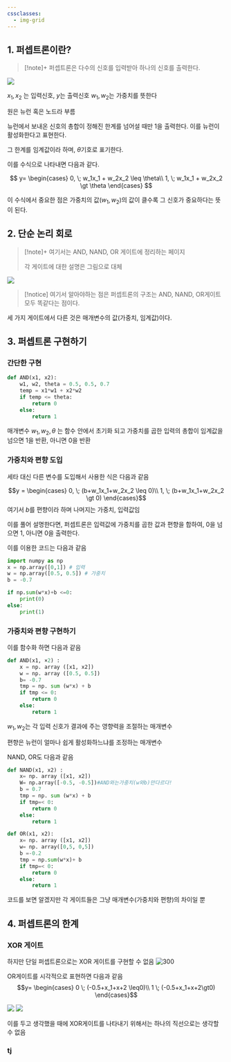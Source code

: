 ```yaml
---
cssclasses:
  - img-grid
---
```


## 1. 퍼셉트론이란?
>[!note]+
>퍼셉트론은 다수의 신호를 입력받아 하나의 신호를 출력한다.
>
>
>


![](https://i.imgur.com/AH1iLbB.png)

$x_1, x_2$ 는 입력신호, $y$는 출력신호 $w_1, w_2$는 가중치를 뜻한다

원은 뉴런 혹은 노드라 부름

뉴런에서 보내온 신호의 총합이 정해진 한계를 넘어설 때만 1을 출력한다. 이를 뉴런이 활성화한다고 표현한다.

그 한계를 임계값이라 하며, $\theta$기호로 표기한다.

이를 수식으로 나타내면 다음과 같다.

$$
y=
\begin{cases}
0, \; w_1x_1 + w_2x_2 \leq \theta\\
1, \; w_1x_1 + w_2x_2 \gt \theta
\end{cases}
$$

이 수식에서 중요한 점은 가중치의 값($w_1, w_2$)의 값이 클수록 그 신호가 중요하다는 뜻이 된다.

## 2. 단순 논리 회로
> [!note]+ 
> 여기서는 AND, NAND, OR 게이트에 정리하는 페이지
> 
> 각 게이트에 대한 설명은 그림으로 대체


![](https://i.imgur.com/PdetrBv.png)

> [!notice] 
> 여기서 알아야하는 점은 퍼셉트론의 구조는 AND, NAND, OR게이트 모두 똑같다는 점이다.


세 가지 게이트에서 다른 것은 매개변수의 값(가중치, 임계값)이다. 

## 3. 퍼셉트론 구현하기

### 간단한 구현
```python
def AND(x1, x2):
	w1, w2, theta = 0.5, 0.5, 0.7
	temp = x1*w1 + x2*w2
	if temp <= theta:
		return 0
	else:
		return 1
```

매개변수 $w_1, w_2, \theta$ 는 함수 안에서 초기화 되고 가중치를 곱한 입력의 총합이 임계값을 넘으면 1을 반환, 아니면 0을 반환

### 가중치와 편향 도입
세타 대신 다른 변수를 도입해서 사용한 식은 다음과 같음

$$y = 
\begin{cases}
0, \; (b+w_1x_1+w_2x_2 \leq 0)\\
1, \; (b+w_1x_1+w_2x_2 \gt 0)
\end{cases}$$
여기서 $b$를 편향이라 하며 나머지는 가중치, 입력값임

이를 풀어 설명한다면, 퍼셉트론은 입력값에 가중치를 곱한 값과 편향을 합하여, 0을 넘으면 1, 아니면 0을 출력한다.

이를 이용한 코드는 다음과 같음
```python
import numpy as np
x = np.array([0,1]) # 입력
w = np.array([0.5, 0.5]) # 가중치
b = -0.7

if np.sum(w*x)+b <=0:
	print(0)
else:
	print(1)
```

### 가중치와 편향 구현하기
이를 함수화 하면 다음과 같음
```python
def AND(x1, ×2) :
	x = np. array ([x1, x2])
	w = np. array ([0.5, 0.5])
	b= -0.7
	tmp = np. sum (w*x) + b 
	if tmp <= 0:
		return 0
	else:
		return 1
```

$w_1, w_2$는 각 입력 신호가 결과에 주는 영향력을 조절하는 매개변수

편향은 뉴런이 얼마나 쉽게 활성화하느냐를 조정하는 매개변수

NAND, OR도 다음과 같음
```python
def NAND(x1, x2) :
	x= np. array ([x1, x2])
	W= np.array([-0.5, -0.5])#AND와는가중치(w와b)만다르다! 
	b = 0.7
	tmp = np. sum (w*x) + b 
	if tmp=< 0:
		return 0 
	else:
		return 1

def OR(x1, x2):
	x= np. array ([x1, x2]) 
	w= np. array([0,5, 0,5]) 
	b =-0.2
	tmp = np.sum(w*x)+ b
	if tmp=< 0: 
		return 0
	else: 
		return 1
```


코드를 보면 알겠지만 각 게이트들은 그냥 매개변수(가중치와 편향)의 차이일 뿐

## 4. 퍼셉트론의 한계
### XOR 게이트
하지만 단일 퍼셉트론으로는 XOR 게이트를 구현할 수 없음
![300](https://i.imgur.com/B0th1K6.png)

OR게이트를 시각적으로 표현하면 다음과 같음
$$y=
\begin{cases}
0 \; (-0.5+x_1+x+2 \leq0)\\
1 \; (-0.5+x_1+x+2\gt0)
\end{cases}$$


![](https://i.imgur.com/SO0s5ce.png)
![](https://i.imgur.com/vXcmnI0.png)

이를 두고 생각했을 때에 XOR게이트를 나타내기 위해서는 하나의 직선으로는 생각할 수 없음


### tj